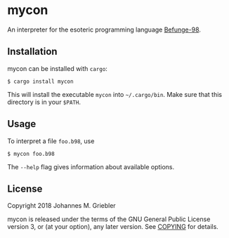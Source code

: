 # mycon

An interpreter for the esoteric programming language [Befunge-98].

[Befunge-98]: https://esolangs.org/wiki/Funge-98

## Installation

mycon can be installed with `cargo`:

```
$ cargo install mycon
```

This will install the executable `mycon` into `~/.cargo/bin`. Make sure that
this directory is in your `$PATH`.

## Usage

To interpret a file `foo.b98`, use

```
$ mycon foo.b98
```

The `--help` flag gives information about available options.

## License

Copyright 2018 Johannes M. Griebler

mycon is released under the terms of the GNU General Public License version 3,
or (at your option), any later version. See [COPYING](COPYING) for details.
